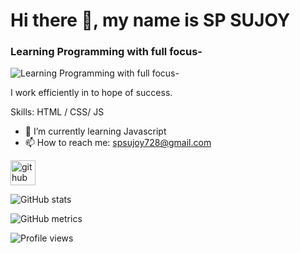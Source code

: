 # Hi there 👋, my name is SP SUJOY
### Learning Programming with full focus-
![Learning Programming with full focus-](https://pbs.twimg.com/profile_banners/1458814408172314630/1659271654/1500x500)

I work efficiently in to hope of success.

Skills: HTML / CSS/ JS

- 🌱 I’m currently learning Javascript 
- 📫 How to reach me: spsujoy728@gmail.com 


[<img src='https://cdn.jsdelivr.net/npm/simple-icons@3.0.1/icons/github.svg' alt='github' height='40'>](https://github.com/spsujoy007)  

![GitHub stats](https://github-readme-stats.vercel.app/api?username=spsujoy007&show_icons=true)  

![GitHub metrics](https://metrics.lecoq.io/spsujoy007)  

![Profile views](https://gpvc.arturio.dev/spsujoy007)  
